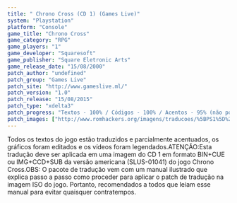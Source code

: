 ```yaml
---
title: " Chrono Cross (CD 1) (Games Live)"
system: "Playstation"
platform: "Console"
game_title: "Chrono Cross"
game_category: "RPG"
game_players: "1"
game_developer: "Squaresoft"
game_publisher: "Square Eletronic Arts"
game_release_date: "15/08/2000"
patch_author: "undefined"
patch_group: "Games Live"
patch_site: "http://www.gameslive.ml/"
patch_version: "1.0"
patch_release: "15/08/2015"
patch_type: "xdelta3"
patch_progress: "Textos - 100% / Códigos - 100% / Acentos - 95% (não possui os acentos Ã e Õ) / Gráficos - 100% / Vídeos - 100%"
patch_images: ["http://www.romhackers.org/imagens/traducoes/%5BPS1%5D%20Chrono%20Cross%20-%20Games%20Live%20-%201.jpg","http://www.romhackers.org/imagens/traducoes/%5BPS1%5D%20Chrono%20Cross%20-%20Games%20Live%20-%202.jpg","http://www.romhackers.org/imagens/traducoes/%5BPS1%5D%20Chrono%20Cross%20-%20Games%20Live%20-%203.jpg"]
---
```

Todos os textos do jogo estão traduzidos e parcialmente acentuados, os gráficos foram editados e os vídeos foram legendados.ATENÇÃO:Esta tradução deve ser aplicada em uma imagem do CD 1 em formato BIN+CUE ou IMG+CCD+SUB da versão americana (SLUS-01041) do jogo Chrono Cross.OBS: O pacote de tradução vem com um manual ilustrado que explica passo a passo como proceder para aplicar o patch de tradução na imagem ISO do jogo. Portanto, recomendados a todos que leiam esse manual para evitar quaisquer contratempos.